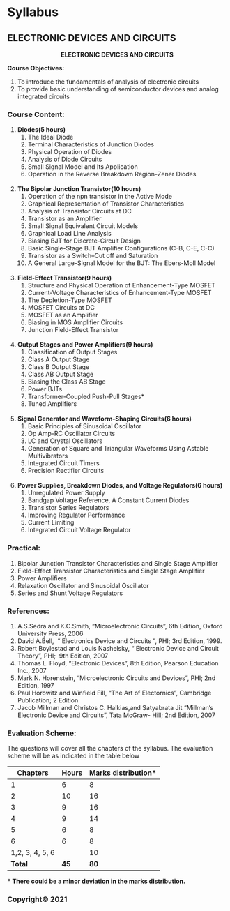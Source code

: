 # Syllabus

## **ELECTRONIC DEVICES AND CIRCUITS**

<p align="center"><strong>ELECTRONIC DEVICES AND CIRCUITS</strong><br>
</p>

**Course Objectives:**

1. To introduce the fundamentals of analysis of electronic circuits
2. To provide basic understanding of semiconductor devices and analog integrated circuits

### **Course Content:**

1. **Diodes(5 hours)**
    1. The Ideal Diode
    2. Terminal Characteristics of Junction Diodes
    3. Physical Operation of Diodes
    4. Analysis of Diode Circuits
    5. Small Signal Model and Its Application
    6. Operation in the Reverse Breakdown Region-Zener Diodes 
    <br>
2. **The Bipolar Junction Transistor(10 hours)**
    1. Operation of the npn transistor in the Active Mode
    2. Graphical Representation of Transistor Characteristics
    3. Analysis of Transistor Circuits at DC
    4. Transistor as an Amplifier
    5. Small Signal Equivalent Circuit Models
    6. Graphical Load Line Analysis
    7. Biasing BJT for Discrete-Circuit Design
    8. Basic Single-Stage BJT Amplifier Configurations (C-B, C-E, C-C)
    9. Transistor as a Switch–Cut off and Saturation
    10. A General Large-Signal Model for the BJT: The Ebers-Moll Model
    <br>
3. **Field-Effect Transistor(9 hours)**
    1. Structure and Physical Operation of  Enhancement-Type MOSFET 
    2. Current-Voltage Characteristics of  Enhancement-Type MOSFET
    3. The Depletion-Type MOSFET
    4. MOSFET Circuits at DC
    5. MOSFET as an Amplifier
    6. Biasing in MOS Amplifier Circuits 
    7. Junction Field-Effect Transistor
    <br>
4. **Output Stages and Power Amplifiers(9 hours)**
    1. Classification of Output Stages
    2. Class A Output Stage
    3. Class B Output Stage
    4. Class AB Output Stage
    5. Biasing the Class AB Stage
    6. Power BJTs 
    7. Transformer-Coupled Push-Pull Stages*
    8. Tuned Amplifiers
    <br>
5. **Signal Generator and Waveform-Shaping Circuits(6 hours)**
    1. Basic Principles of Sinusoidal Oscillator
    2. Op Amp-RC Oscillator Circuits
    3. LC and Crystal Oscillators
    4. Generation of Square and Triangular Waveforms  Using Astable Multivibrators
    5. Integrated Circuit Timers
    6. Precision Rectifier Circuits
    <br>
6. **Power Supplies, Breakdown Diodes, and Voltage Regulators**<strong>(6 hours)</strong>
    1. Unregulated Power Supply
    2. Bandgap Voltage Reference, A Constant Current  Diodes
    3. Transistor Series Regulators
    4. Improving Regulator Performance
    5. Current Limiting
    6. Integrated Circuit Voltage Regulator

### **Practical:**

1. Bipolar Junction Transistor Characteristics and Single Stage Amplifier
2. Field-Effect Transistor Characteristics and Single Stage Amplifier 
3. Power Amplifiers
4. Relaxation Oscillator and Sinusoidal Oscillator
5. Series and Shunt Voltage Regulators

### **References:**

1. A.S.Sedra and K.C.Smith, &ldquo;Microelectronic Circuits&rdquo;, 6th Edition, Oxford University Press, 2006
2. David A.Bell,  &ldquo; Electronics Device and Circuits &rdquo;, PHI; 3rd  Edition, 1999.
3. Robert Boylestad and Louis Nashelsky, &ldquo;  Electronic Device and Circuit Theory&rdquo;, PHI;  9th Edition, 2007
4. Thomas L. Floyd, &ldquo;Electronic Devices&rdquo;, 8th  Edition, Pearson Education Inc., 2007
5. Mark N. Horenstein, &ldquo;Microelectronic Circuits  and Devices&rdquo;, PHI; 2nd Edition, 1997
6. Paul Horowitz and Winfield Fill, &ldquo;The Art of  Electornics&rdquo;, Cambridge Publication; 2 Edition 
7. Jacob Millman and Christos C. Halkias,and  Satyabrata Jit &ldquo;Millman&rsquo;s Electronic Device and Circuits&rdquo;, Tata McGraw- Hill; 2nd  Edition, 2007 

### **Evaluation Scheme:**

The questions  will cover all the chapters of the syllabus. The evaluation scheme will be as  indicated in the table below

| Chapters | Hours | Marks distribution* |
|---|---|---|
| 1 | 6 | 8 |
| 2 | 10 | 16 |
| 3 | 9 | 16 |
| 4 | 9 | 14 |
| 5 | 6 | 8 |
| 6 | 6 | 8 |
| 1,2, 3, 4, 5, 6 |  | 10 |
| **Total** | **45** | **80** |

**\* There could be a minor deviation in the marks  distribution.**

### **Copyright&copy; 2021** 
